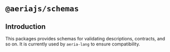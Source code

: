 # `@aeriajs/schemas`

## Introduction

This packages provides schemas for validating descriptions, contracts, and so on.
It is currently used by `aeria-lang` to ensure compatibility.

